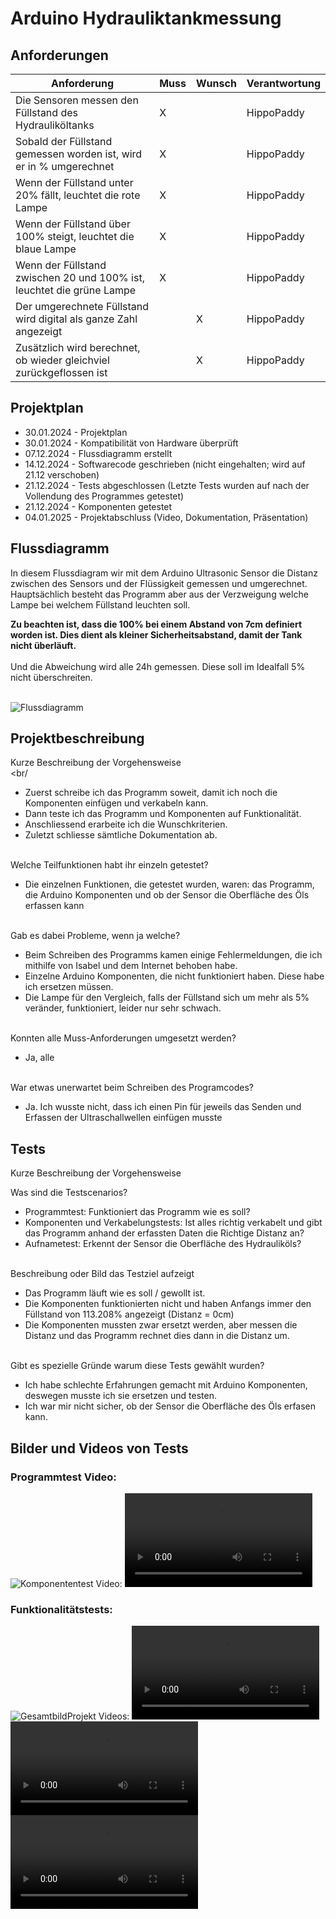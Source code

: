 # Arduino Hydrauliktankmessung


## Anforderungen
| Anforderung                                                           | Muss | Wunsch | Verantwortung |
|-----------------------------------------------------------------------| ---- | ------ |---------------|
| Die Sensoren messen den Füllstand des Hydrauliköltanks                | X    |        | HippoPaddy    |
| Sobald der Füllstand gemessen worden ist, wird er in % umgerechnet    | X    |        | HippoPaddy    |
| Wenn der Füllstand unter 20% fällt, leuchtet die rote Lampe           | X    |        | HippoPaddy    |
| Wenn der Füllstand über 100% steigt, leuchtet die blaue Lampe         | X    |        | HippoPaddy    |
| Wenn der Füllstand zwischen 20 und 100% ist, leuchtet die grüne Lampe | X    |        | HippoPaddy    |
| Der umgerechnete Füllstand wird digital als ganze Zahl angezeigt      |      | X      | HippoPaddy    |
| Zusätzlich wird berechnet, ob wieder gleichviel zurückgeflossen ist   |      | X      | HippoPaddy    |


## Projektplan
- 30.01.2024 - Projektplan
- 30.01.2024 - Kompatibilität von Hardware überprüft
- 07.12.2024 - Flussdiagramm erstellt
- 14.12.2024 - Softwarecode geschrieben (nicht eingehalten; wird auf 21.12 verschoben)
- 21.12.2024 - Tests abgeschlossen (Letzte Tests wurden auf nach der Vollendung des Programmes getestet)
- 21.12.2024 - Komponenten getestet
- 04.01.2025 - Projektabschluss (Video, Dokumentation, Präsentation)

## Flussdiagramm

In diesem Flussdiagram wir mit dem Arduino Ultrasonic Sensor die Distanz zwischen des Sensors und der Flüssigkeit gemessen und umgerechnet.
Hauptsächlich besteht das Programm aber aus der Verzweigung welche Lampe bei welchem Füllstand leuchten soll.

<b>
Zu beachten ist, dass die 100% bei einem Abstand von 7cm definiert worden ist.
Dies dient als kleiner Sicherheitsabstand, damit der Tank nicht überläuft.
</b>
<br/><br/>
Und die Abweichung wird alle 24h gemessen. Diese soll im Idealfall 5% nicht überschreiten.
<br/><br/>

![Flussdiagramm](./Flussdiagramm.png)


## Projektbeschreibung
Kurze Beschreibung der Vorgehensweise
<br/><br/
- Zuerst schreibe ich das Programm soweit, damit ich noch die Komponenten einfügen und verkabeln kann.
- Dann teste ich das Programm und Komponenten auf Funktionalität.
- Anschliessend erarbeite ich die Wunschkriterien.
- Zuletzt schliesse sämtliche Dokumentation ab.
<br/><br/>


Welche Teilfunktionen habt ihr einzeln getestet?
- Die einzelnen Funktionen, die getestet wurden, waren: das Programm, die Arduino Komponenten und ob der Sensor die Oberfläche des Öls erfassen kann
<br/><br/>

Gab es dabei Probleme, wenn ja welche?
- Beim Schreiben des Programms kamen einige Fehlermeldungen, die ich mithilfe von Isabel und dem Internet behoben habe.
- Einzelne Arduino Komponenten, die nicht funktioniert haben. Diese habe ich ersetzen müssen.
- Die Lampe für den Vergleich, falls der Füllstand sich um mehr als 5% veränder, funktioniert, leider nur sehr schwach.
<br/><br/>

Konnten alle Muss-Anforderungen umgesetzt werden?
- Ja, alle
<br/><br/>

War etwas unerwartet beim Schreiben des Programcodes?
- Ja. Ich wusste nicht, dass ich einen Pin für jeweils das Senden und Erfassen der Ultraschallwellen einfügen musste
  

## Tests
Kurze Beschreibung der Vorgehensweise

Was sind die Testscenarios?
- Programmtest: Funktioniert das Programm wie es soll?
- Komponenten und Verkabelungstests: Ist alles richtig verkabelt und gibt das Programm anhand der erfassten Daten die Richtige Distanz an?
- Aufnametest: Erkennt der Sensor die Oberfläche des Hydrauliköls?
<br/><br/>

Beschreibung oder Bild das Testziel aufzeigt
- Das Programm läuft wie es soll / gewollt ist.
- Die Komponenten funktionierten nicht und haben Anfangs immer den Füllstand von 113.208% angezeigt (Distanz = 0cm)
- Die Komponenten mussten zwar ersetzt werden, aber messen die Distanz und das Programm rechnet dies dann in die Distanz um.
<br/><br/>

Gibt es spezielle Gründe warum diese Tests gewählt wurden?
- Ich habe schlechte Erfahrungen gemacht mit Arduino Komponenten, deswegen musste ich sie ersetzen und testen.
- Ich war mir nicht sicher, ob der Sensor die Oberfläche des Öls erfasen kann.


## Bilder und Videos von Tests

### Programmtest Video:
![Komponententest](./Komponententest.jpg)
Video:
![Programmtest](./Programmtest.mp4)

### Funktionalitätstests: 
![GesamtbildProjekt](./GesamtbildProjekt.jpg)
Videos:
![FunktionArduino](./FunktionArduino.mp4)
![Messergebnisse](./Messergebnisse.mp4)
![Messung](./Messung.mp4)
